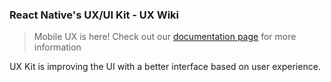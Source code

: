 ### React Native's UX/UI Kit - UX Wiki

> Mobile UX is here! Check out our [documentation page](https://ux-monster.github.io/ux-wiki) for more information

UX Kit is improving the UI with a better interface based on user experience.
